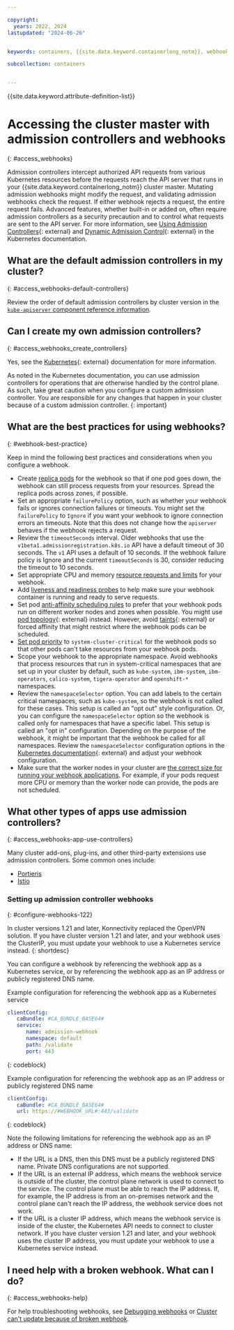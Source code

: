 ```yaml
---

copyright: 
  years: 2022, 2024
lastupdated: "2024-06-26"


keywords: containers, {{site.data.keyword.containerlong_notm}}, webhooks, admission control, 

subcollection: containers


---
```


{{site.data.keyword.attribute-definition-list}}



# Accessing the cluster master with admission controllers and webhooks
{: #access_webhooks}

Admission controllers intercept authorized API requests from various Kubernetes resources before the requests reach the API server that runs in your {{site.data.keyword.containerlong_notm}} cluster master. Mutating admission webhooks might modify the request, and validating admission webhooks check the request. If either webhook rejects a request, the entire request fails. Advanced features, whether built-in or added on, often require admission controllers as a security precaution and to control what requests are sent to the API server. For more information, see [Using Admission Controllers](https://kubernetes.io/docs/reference/access-authn-authz/admission-controllers/){: external} and [Dynamic Admission Control](https://kubernetes.io/docs/reference/access-authn-authz/extensible-admission-controllers/){: external} in the Kubernetes documentation.

## What are the default admission controllers in my cluster?
{: #access_webhooks-default-controllers}

Review the order of default admission controllers by cluster version in the [`kube-apiserver` component reference information](/docs/containers?topic=containers-service-settings#kube-apiserver).

## Can I create my own admission controllers?
{: #access_webhooks_create_controllers}

Yes, see the [Kubernetes](https://kubernetes.io/docs/reference/access-authn-authz/extensible-admission-controllers/){: external} documentation for more information. 

As noted in the Kubernetes documentation, you can use admission controllers for operations that are otherwise handled by the control plane. As such, take great caution when you configure a custom admission controller. You are responsible for any changes that happen in your cluster because of a custom admission controller.
{: important}


## What are the best practices for using webhooks?
{: #webhook-best-practice}

Keep in mind the following best practices and considerations when you configure a webhook.

- Create [replica pods](/docs/containers?topic=containers-app#replicaset) for the webhook so that if one pod goes down, the webhook can still process requests from your resources. Spread the replica pods across zones, if possible.
- Set an appropriate `failurePolicy` option, such as whether your webhook fails or ignores connection failures or timeouts. You might set the `failurePolicy` to `Ignore` if you want your webhook to ignore connection errors an timeouts. Note that this does not change how the `apiserver` behaves if the webhook rejects a request.
- Review the `timeoutSeconds` interval. Older webhooks that use the `v1beta1.admissionregistration.k8s.io` API have a default timeout of 30 seconds. The `v1` API uses a default of 10 seconds. If the webhook failure policy is Ignore and the current `timeoutSeconds` is 30, consider reducing the timeout to 10 seconds. 
- Set appropriate CPU and memory [resource requests and limits](/docs/containers?topic=containers-app#resourcereq) for your webhook.
- Add [liveness and readiness probes](/docs/containers?topic=containers-app#probe) to help make sure your webhook container is running and ready to serve requests.
- Set pod [anti-affinity scheduling rules](/docs/containers?topic=containers-app#affinity) to prefer that your webhook pods run on different worker nodes and zones when possible. You might use [pod topology](https://kubernetes.io/docs/concepts/scheduling-eviction/topology-spread-constraints/){: external} instead. However, avoid [taints](https://kubernetes.io/docs/concepts/scheduling-eviction/taint-and-toleration/){: external} or forced affinity that might restrict where the webhook pods can be scheduled.
- [Set pod priority](/docs/containers?topic=containers-pod_priority) to `system-cluster-critical` for the webhook pods so that other pods can't take resources from your webhook pods.
- Scope your webhook to the appropriate namespace. Avoid webhooks that process resources that run in system-critical namespaces that are set up in your cluster by default, such as `kube-system`, `ibm-system`, `ibm-operators`, `calico-system`, `tigera-operator` and `openshift-*` namespaces.
- Review the `namespaceSelector` option. You can add labels to the certain critical namespaces, such as `kube-system`, so the webhook is not called for these cases. This setup is called an "opt out" style configuration. Or, you can configure the `namespaceSelector` option so the webhook is called only for namespaces that have a specific label. This setup is called an "opt in" configuration. Depending on the purpose of the webhook, it might be important that the webhook be called for all namespaces. Review the `namespaceSelector` configuration options in the [Kubernetes documentation](https://kubernetes.io/docs/reference/access-authn-authz/extensible-admission-controllers/#matching-requests-namespaceselector){: external} and adjust your webhook configuration.
- Make sure that the worker nodes in your cluster are [the correct size for running your webhook applications](/docs/containers?topic=containers-strategy). For example, if your pods request more CPU or memory than the worker node can provide, the pods are not scheduled.


## What other types of apps use admission controllers?
{: #access_webhooks-app-use-controllers}

Many cluster add-ons, plug-ins, and other third-party extensions use admission controllers. Some common ones include:
- [Portieris](/docs/containers?topic=containers-images#portieris-image-sec)
- [Istio](/docs/containers?topic=containers-istio-about)



### Setting up admission controller webhooks
{: #configure-webhooks-122}

In cluster versions 1.21 and later, Konnectivity replaced the OpenVPN solution. If you have cluster version 1.21 and later, and your webhook uses the ClusterIP, you must update your webhook to use a Kubernetes service instead.
{: shortdesc}

You can configure a webhook by referencing the webhook app as a Kubernetes service, or by referencing the webhook app as an IP address or publicly registered DNS name.

Example configuration for referencing the webhook app as a Kubernetes service


```yaml
clientConfig:
   caBundle: #CA_BUNDLE_BASE64#
   service:
      name: admission-webhook
      namespace: default
      path: /validate
      port: 443
```
{: codeblock}

Example configuration for referencing the webhook app as an IP address or publicly registered DNS name


```yaml
clientConfig:
   caBundle: #CA_BUNDLE_BASE64#
   url: https://#WEBHOOK_URL#:443/validate
```
{: codeblock}

Note the following limitations for referencing the webhook app as an IP address or DNS name:

- If the URL is a DNS, then this DNS must be a publicly registered DNS name. Private DNS configurations are not supported.
- If the URL is an external IP address, which means the webhook service is outside of the cluster, the control plane network is used to connect to the service. The control plane must be able to reach the IP address. If, for example, the IP address is from an on-premises network and the control plane can't reach the IP address, the webhook service does not work.
- If the URL is a cluster IP address, which means the webhook service is inside of the cluster, the Kubernetes API needs to connect to cluster network. If you have cluster version 1.21 and later, and your webhook uses the cluster IP address, you must update your webhook to use a Kubernetes service instead.




## I need help with a broken webhook. What can I do?
{: #access_webhooks-help}

For help troubleshooting webhooks, see [Debugging webhooks](/docs/containers?topic=containers-ts-webhook-debug) or [Cluster can't update because of broken webhook](/docs/containers?topic=containers-webhooks_update).






